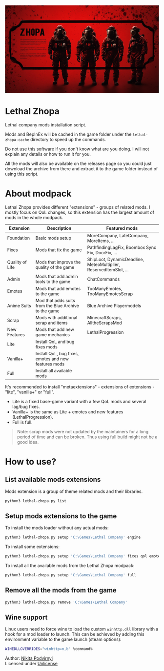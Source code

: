 <img src="logo.png" alt="Lethal Zhopa logo, generated by stable diffusion" /></br>

# Lethal Zhopa

Lethal company mods installation script.

Mods and BepInEx will be cached in the game folder under the `lethal-zhopa-cache` directory to speed up the commands.

Do not use this software if you don't know what are you doing. I will not explain any details or how to run it for you.

All the mods will also be available on the releases page so you could just download the archive from there and extract it to the game folder instead of using this script.

# About modpack

Lethal Zhopa provides different "extensions" - groups of related mods. I mostly focus on QoL changes, so this extension has the largest amount of mods in the whole modpack.

| Extension       | Description                                           | Featured mods                                                     |
| --------------- | ----------------------------------------------------- | ----------------------------------------------------------------- |
| Foundation      | Basic mods setup                                      | MoreCompany, LateCompany, MoreItems, ...                          |
| Fixes           | Mods that fix the game                                | PathfindingLagFix, Boombox Sync Fix, DoorFix, ...                 |
| Quality of Life | Mods that improve the quality of the game             | ShipLoot, DynamicDeadline, MeteoMultiplier, ReservedItemSlot, ... |
| Admin           | Mods that add admin tools to the game                 | ChatCommands                                                      |
| Emotes          | Mods that add emotes to the game                      | TooManyEmotes, TooManyEmotesScrap                                 |
| Anime Suits     | Mod that adds suits from the Blue Archive to the game | Blue Archive Playermodels                                         |
| Scrap           | Mods with additional scrap and items                  | MinecraftScraps, AlltheScrapsMod                                  |
| New Features    | Mods that add new game mechanics                      | LethalProgression                                                 |
| Lite            | Install QoL and bug fixes mods                        |                                                                   |
| Vanilla+        | Install QoL, bug fixes, emotes and new features mods  |                                                                   |
| Full            | Install all available mods                            |                                                                   |

It's recommended to install "metaextensions" - extensions of extensions - "lite", "vanilla+" or "full".

- Lite is a fixed base-game variant with a few QoL mods and several lag/bug fixes.
- Vanilla+ is the same as Lite + emotes and new features (LethalProgression).
- Full is full.

> Note: scrap mods were not updated by the maintainers for a long period of time and can be broken.
> Thus using full build might not be a good idea.

# How to use?

## List available mods extensions

Mods extension is a group of theme related mods and their libraries.

```bash
python3 lethal-zhopa.py list
```

## Setup mods extensions to the game

To install the mods loader without any actual mods:

```bash
python3 lethal-zhopa.py setup 'C:\Games\Lethal Company' engine
```

To install some extensions:

```bash
python3 lethal-zhopa.py setup 'C:\Games\Lethal Company' fixes qol emotes
```

To install all the available mods from the Lethal Zhopa modpack:

```bash
python3 lethal-zhopa.py setup 'C:\Games\Lethal Company' full
```

## Remove all the mods from the game

```bash
python3 lethal-zhopa.py remove 'C:\Games\Lethal Company'
```

## Wine support

Linux users need to force wine to load the custom `winhttp.dll` library with a hook
for a mod loader to launch. This can be achieved by adding this environment variable
to the game launch (steam options):

```bash
WINEDLLOVERRIDES="winhttp=n,b" %command%
```

Author: [Nikita Podvirnyi](https://github.com/krypt0nn)\
Licensed under [Unlicense](LICENSE)
